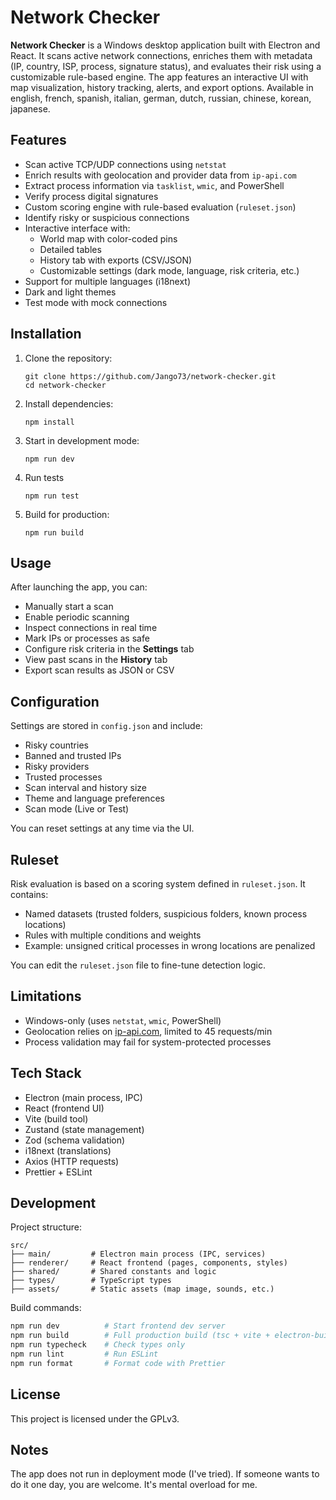 # Network Checker

**Network Checker** is a Windows desktop application built with Electron and React. It scans active network connections, enriches them with metadata (IP, country, ISP, process, signature status), and evaluates their risk using a customizable rule-based engine. The app features an interactive UI with map visualization, history tracking, alerts, and export options.
Available in english, french, spanish, italian, german, dutch, russian, chinese, korean, japanese.

## Features

- Scan active TCP/UDP connections using `netstat`
- Enrich results with geolocation and provider data from `ip-api.com`
- Extract process information via `tasklist`, `wmic`, and PowerShell
- Verify process digital signatures
- Custom scoring engine with rule-based evaluation (`ruleset.json`)
- Identify risky or suspicious connections
- Interactive interface with:
  - World map with color-coded pins
  - Detailed tables
  - History tab with exports (CSV/JSON)
  - Customizable settings (dark mode, language, risk criteria, etc.)
- Support for multiple languages (i18next)
- Dark and light themes
- Test mode with mock connections

## Installation

1. Clone the repository:

   ```
   git clone https://github.com/Jango73/network-checker.git
   cd network-checker
   ```

2. Install dependencies:

   ```
   npm install
   ```

3. Start in development mode:

   ```
   npm run dev
   ```

5. Run tests

   ```
   npm run test
   ```

4. Build for production:

   ```
   npm run build
   ```

## Usage

After launching the app, you can:

* Manually start a scan
* Enable periodic scanning
* Inspect connections in real time
* Mark IPs or processes as safe
* Configure risk criteria in the **Settings** tab
* View past scans in the **History** tab
* Export scan results as JSON or CSV

## Configuration

Settings are stored in `config.json` and include:

* Risky countries
* Banned and trusted IPs
* Risky providers
* Trusted processes
* Scan interval and history size
* Theme and language preferences
* Scan mode (Live or Test)

You can reset settings at any time via the UI.

## Ruleset

Risk evaluation is based on a scoring system defined in `ruleset.json`. It contains:

* Named datasets (trusted folders, suspicious folders, known process locations)
* Rules with multiple conditions and weights
* Example: unsigned critical processes in wrong locations are penalized

You can edit the `ruleset.json` file to fine-tune detection logic.

## Limitations

* Windows-only (uses `netstat`, `wmic`, PowerShell)
* Geolocation relies on [ip-api.com](http://ip-api.com), limited to 45 requests/min
* Process validation may fail for system-protected processes

## Tech Stack

* Electron (main process, IPC)
* React (frontend UI)
* Vite (build tool)
* Zustand (state management)
* Zod (schema validation)
* i18next (translations)
* Axios (HTTP requests)
* Prettier + ESLint

## Development

Project structure:

```
src/
├── main/         # Electron main process (IPC, services)
├── renderer/     # React frontend (pages, components, styles)
├── shared/       # Shared constants and logic
├── types/        # TypeScript types
├── assets/       # Static assets (map image, sounds, etc.)
```

Build commands:

```bash
npm run dev          # Start frontend dev server
npm run build        # Full production build (tsc + vite + electron-builder)
npm run typecheck    # Check types only
npm run lint         # Run ESLint
npm run format       # Format code with Prettier
```

## License

This project is licensed under the GPLv3.


## Notes

The app does not run in deployment mode (I've tried). If someone wants to do it one day, you are welcome. It's mental overload for me.
